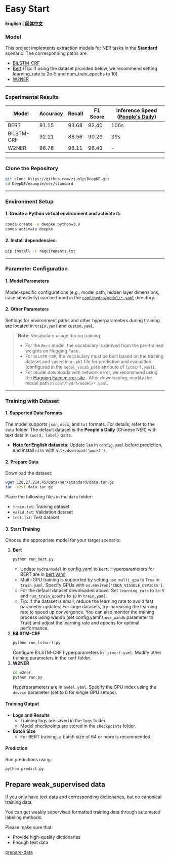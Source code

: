 # Easy Start

<p align="left">
    <b> English | <a href="https://github.com/zjunlp/DeepKE/blob/main/example/ner/standard/README_CN.md">简体中文</a> </b>
</p>

### Model

This project implements extraction models for NER tasks in the **Standard** scenario. The corresponding paths are:  
* [BiLSTM-CRF](https://github.com/zjunlp/DeepKE/blob/main/src/deepke/name_entity_re/standard/models/BiLSTM_CRF.py)  
* [Bert](https://github.com/zjunlp/DeepKE/blob/main/src/deepke/name_entity_re/standard/models/InferBert.py) (Tip: If using the dataset provided below, we recommend setting learning_rate to 2e-5 and num_train_epochs to 10)
* [W2NER](https://github.com/zjunlp/DeepKE/blob/main/src/deepke/name_entity_re/standard/w2ner)  

---

### Experimental Results

| Model        | Accuracy | Recall | F1 Score | Inference Speed ([People's Daily](https://github.com/OYE93/Chinese-NLP-Corpus/tree/master/NER/People's%20Daily)) |
|--------------|----------|--------|----------|---------------------------------------------------------------------------------------------------------|
| BERT         | 91.15    | 93.68  | 92.40    | 106s                                                                                                    |
| BiLSTM-CRF   | 92.11    | 88.56  | 90.29    | 39s                                                                                                     |
| W2NER        | 96.76    | 96.11  | 96.43    | -                                                                                                       |

---

### Clone the Repository

```bash
git clone https://github.com/zjunlp/DeepKE.git
cd DeepKE/example/ner/standard
```

---

### Environment Setup

#### 1. Create a Python virtual environment and activate it:
   ```bash
   conda create -n deepke python=3.8
   conda activate deepke
   ```
#### 2. Install dependencies:
   ```bash
   pip install -r requirements.txt
   ```

---

### Parameter Configuration

#### 1. Model Parameters

Model-specific configurations (e.g., model path, hidden layer dimensions, case sensitivity) can be found in the [`conf/hydra/model/*.yaml`](https://github.com/zjunlp/DeepKE/tree/main/example/ner/standard/conf/hydra/model) directory.

#### 2. Other Parameters

Settings for environment paths and other hyperparameters during training are located in [`train.yaml`](https://github.com/zjunlp/DeepKE/tree/main/example/ner/standard/conf/train.yaml) and [`custom.yaml`](https://github.com/zjunlp/DeepKE/tree/main/example/ner/standard/conf/custom.yaml).

> **Note**: Vocabulary usage during training:
> - For the `Bert` model, the vocabulary is derived from the pre-trained weights on Hugging Face.
> - For `BiLSTM-CRF`, the vocabulary must be built based on the training dataset and saved in a `.pkl` file for prediction and evaluation (configured in the `model_vocab_path` attribute of `lstmcrf.yaml`).
> - For model downloads with network error, we recommend using the [Hugging Face mirror site](https://hf-mirror.com/) . After downloading, modify the model path in `conf/hydra/model/*.yaml`.
---

### Training with Dataset

#### 1. Supported Data Formats
   The model supports `json`, `docx`, and `txt` formats. For details, refer to the `data` folder. The default dataset is the **People's Daily** (Chinese NER) with text data in `{word, label}` pairs.  
   - **Note for English datasets**: Update `lan` in `config.yaml` before prediction, and install `nltk` with `nltk.download('punkt')`.

#### 2. Prepare Data  
   Download the dataset:
   ```bash
   wget 120.27.214.45/Data/ner/standard/data.tar.gz
   tar -xzvf data.tar.gz
   ```
   Place the following files in the `data` folder:
   - `train.txt`: Training dataset  
   - `valid.txt`: Validation dataset  
   - `test.txt`: Test dataset  

#### 3. Start Training
Choose the appropriate model for your target scenario:  
1. **Bert**  
   ```bash
   python run_bert.py
   ```   
   -  Update `hydra/model` in [config.yaml](https://github.com/zjunlp/DeepKE/blob/main/example/ner/standard/conf/config.yaml) to `bert`. Hyperparameters for BERT are in [bert.yaml](https://github.com/zjunlp/DeepKE/blob/main/example/ner/standard/conf/hydra/model/bert.yaml). 
   - Multi-GPU training is supported by setting `use_multi_gpu` to `True` in `train.yaml`. Specify GPUs with `os.environ['CUDA_VISIBLE_DEVICES']`.
   - For the default dataset downloaded above: Set `learning_rate` to `2e-5` and `num_train_epochs` to `10` in `train.yaml`.
   - Tip: If the dataset is small, reduce the learning rate to avoid fast parameter updates. For large datasets, try increasing the learning rate to speed up convergence. You can also monitor the training process using wandb (set config.yaml's `use_wandb` parameter to True) and adjust the learning rate and epochs for optimal performance.
2. **BiLSTM-CRF**  
   ```bash
   python run_lstmcrf.py
   ```  
     Configure BiLSTM-CRF hyperparameters in `lstmcrf.yaml`. Modify other training parameters in the `conf` folder.
3. **W2NER**  
   ```bash
   cd w2ner
   python run.py
   ```   
     Hyperparameters are in `model.yaml`. Specify the GPU index using the `device` parameter (set to 0 for single GPU setups).

#### Training Output
- **Logs and Results**  
   - Training logs are saved in the `logs` folder.  
   - Model checkpoints are stored in the `checkpoints` folder.
- **Batch Size**  
   - For BERT training, a batch size of 64 or more is recommended.

#### Prediction
   Run predictions using:
   ```bash
   python predict.py
   ```

## Prepare weak_supervised data

If you only have text data and corresponding dictionaries, but no canonical training data.

You can get weakly supervised formatted training data through automated labeling methods.

Please make sure that:

- Provide high-quality dictionaries
- Enough text data

<p align="left">
<a href="https://github.com/zjunlp/DeepKE/blob/main/example/ner/prepare-data/README.md">prepare-data</a> </b>
</p>

